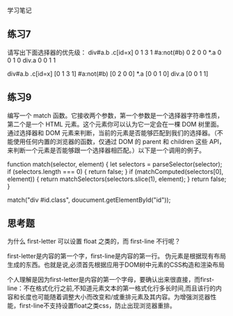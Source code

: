 学习笔记

## 练习7
请写出下面选择器的优先级： div#a.b .c[id=x] 0 1 3 1 #a:not(#b) 0 2 0 0 *.a 0 0 1 0 div.a 0 0 1 1

div#a.b .c[id=x]
[0 1 3 1]
#a:not(#b)
[0 2 0 0]
*.a
[0 0 1 0]
div.a
[0 0 1 1]

## 练习9
编写一个 match 函数。它接收两个参数，第一个参数是一个选择器字符串性质，第二个是一个 HTML 元素。这个元素你可以认为它一定会在一棵 DOM 树里面。通过选择器和 DOM 元素来判断，当前的元素是否能够匹配到我们的选择器。（不能使用任何内置的浏览器的函数，仅通过 DOM 的 parent 和 children 这些 API，来判断一个元素是否能够跟一个选择器相匹配。）以下是一个调用的例子。

function match(selector, element) {
  let selectors = parseSelector(selector);
  if (selectors.length === 0) {
    return false;
  }
  if (matchComputed(selectors[0], element)) {
    return matchSelectors(selectors.slice(1), element);
  }
  return false;
}

match("div #id.class", doucument.getElementById("id"));

## 思考题
为什么 first-letter 可以设置 float 之类的，而 first-line 不行呢？

first-letter是内容的第一个字，first-line是内容的第一行。
伪元素是根据现有布局生成的东西。也就是说,必须首先根据应用于DOM树中元素的CSS构造和渲染布局


个人理解是因为first-letter是内容的第一个字母，要确认出来很直接，而first-line：不在格式化行之前,不知道元素文本的第一格式化行多长时间,而且该行的内容和长度也可能随着调整大小而改变和/或重排元素及其内容。为增强浏览器性能，first-line不支持设置float之类css，防止出现浏览器重排。